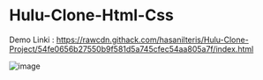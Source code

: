 ﻿# Hulu-Clone-Html-Css

Demo Linki : https://rawcdn.githack.com/hasanilteris/Hulu-Clone-Project/54fe0656b27550b9f581d5a745cfec54aa805a7f/index.html


![image](https://user-images.githubusercontent.com/82460438/134988179-827ffa06-446a-4b2d-a017-abc073239450.png)
